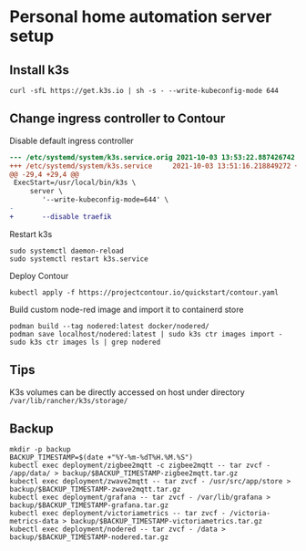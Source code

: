 
# Personal home automation server setup

## Install k3s

```console
curl -sfL https://get.k3s.io | sh -s - --write-kubeconfig-mode 644
```

## Change ingress controller to Contour

Disable default ingress controller

```diff
--- /etc/systemd/system/k3s.service.orig 2021-10-03 13:53:22.887426742 +0000
+++ /etc/systemd/system/k3s.service     2021-10-03 13:51:16.218849272 +0000
@@ -29,4 +29,4 @@
 ExecStart=/usr/local/bin/k3s \
     server \
        '--write-kubeconfig-mode=644' \
-
+       --disable traefik
```

Restart k3s

```console
sudo systemctl daemon-reload
sudo systemctl restart k3s.service
```


Deploy Contour

```console
kubectl apply -f https://projectcontour.io/quickstart/contour.yaml
```


Build custom node-red image and import it to containerd store

```console
podman build --tag nodered:latest docker/nodered/
podman save localhost/nodered:latest | sudo k3s ctr images import -
sudo k3s ctr images ls | grep nodered
```


## Tips

K3s volumes can be directly accessed on host under directory `/var/lib/rancher/k3s/storage/`

## Backup

```console
mkdir -p backup
BACKUP_TIMESTAMP=$(date +"%Y-%m-%dT%H.%M.%S")
kubectl exec deployment/zigbee2mqtt -c zigbee2mqtt -- tar zvcf - /app/data/ > backup/$BACKUP_TIMESTAMP-zigbee2mqtt.tar.gz
kubectl exec deployment/zwave2mqtt -- tar zvcf - /usr/src/app/store > backup/$BACKUP_TIMESTAMP-zwave2mqtt.tar.gz
kubectl exec deployment/grafana -- tar zvcf - /var/lib/grafana > backup/$BACKUP_TIMESTAMP-grafana.tar.gz
kubectl exec deployment/victoriametrics -- tar zvcf - /victoria-metrics-data > backup/$BACKUP_TIMESTAMP-victoriametrics.tar.gz
kubectl exec deployment/nodered -- tar zvcf - /data > backup/$BACKUP_TIMESTAMP-nodered.tar.gz
```
